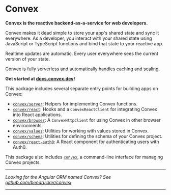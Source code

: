 # Convex

**Convex is the reactive backend-as-a-service for web developers.**

Convex makes it dead simple to store your app's shared state and sync it
everywhere. As a developer, you interact with your shared state using JavaScript
or TypeScript functions and bind that state to your reactive app.

Realtime updates are automatic. Every user everywhere sees the current version
of your state.

Convex is fully serverless and automatically handles caching and scaling.

**Get started at [docs.convex.dev](https://docs.convex.dev)!**

This package includes several separate entry points for building apps on Convex:

- [`convex/server`](https://docs.convex.dev/api/modules/server): Helpers for
  implementing Convex functions.
- [`convex/react`](https://docs.convex.dev/api/modules/react): Hooks and a
  `ConvexReactClient` for integrating Convex into React applications.
- [`convex/browser`](https://docs.convex.dev/api/modules/browser): A
  `ConvexHttpClient` for using Convex in other browser environments.
- [`convex/values`](https://docs.convex.dev/api/modules/values): Utilities for
  working with values stored in Convex.
- [`convex/schema`](https://docs.convex.dev/api/modules/schema): Utilities for
  defining the schema of your Convex project.
- [`convex/react-auth0`](https://docs.convex.dev/api/modules/values): A React
  component for authenticating users with Auth0.

This package also includes [`convex`](https://docs.convex.dev/using/cli), a
command-line interface for managing Convex projects.

---

_Looking for the Angular ORM named Convex? See
[github.com/bendrucker/convex](https://github.com/bendrucker/convex)_

---
